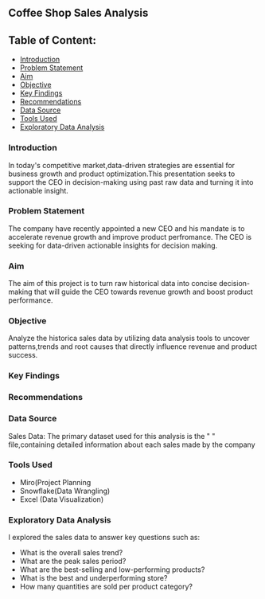 ## Coffee Shop Sales Analysis

## Table of Content:
- [Introduction](#introduction)
- [Problem Statement](#problem-statement)
- [Aim](#aim)
- [Objective](#objective)
- [Key Findings](#key-findings)
- [Recommendations](#recommendations)
- [Data Source](#data-source)
- [Tools Used](#tools-used)
- [Exploratory Data Analysis](#exploratory-data-analysis)
  
  

### Introduction
In today's competitive market,data-driven strategies are essential for business growth and product optimization.This presentation seeks to support the CEO in decision-making using past raw data and turning it into actionable insight.

### Problem Statement
The company have recently appointed a new CEO and his mandate is to accelerate revenue growth and improve product perfromance. The CEO is seeking for data-driven actionable insights for decision making.

### Aim
The aim of this project is to turn raw historical data into concise decision-making that will guide the CEO towards revenue growth and boost product performance. 

### Objective
Analyze the historica sales data by utilizing data analysis tools to uncover patterns,trends and root causes that directly influence revenue and product success.

### Key Findings


### Recommendations


### Data Source
Sales Data: The primary dataset used for this analysis is the "   " file,containing detailed information about each sales made by the company

### Tools Used
- Miro(Project Planning
- Snowflake(Data Wrangling)
- Excel (Data Visualization)

### Exploratory Data Analysis
I explored the sales data to answer key questions such as:
 - What is the overall sales trend?
 - What are the peak sales period?
 - What are the best-selling and low-performing products?
 - What is the best and underperforming store?
 - How many quantities are sold per product category?
 
